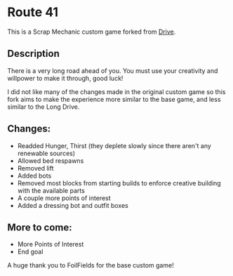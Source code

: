 # Route 41
This is a Scrap Mechanic custom game forked from [Drive](https://github.com/FoilFields/Drive).

## Description
There is a very long road ahead of you. You must use your creativity and willpower to make it through, good luck!

I did not like many of the changes made in the original custom game so this fork aims to make the experience more similar to the base game, and less similar to the Long Drive.

## Changes:
 - Readded Hunger, Thirst (they deplete slowly since there aren't any renewable sources)
 - Allowed bed respawns
 - Removed lift
 - Added bots
 - Removed most blocks from starting builds to enforce creative building with the available parts
 - A couple more points of interest
 - Added a dressing bot and outfit boxes

## More to come:
 - More Points of Interest
 - End goal


A huge thank you to FoilFields for the base custom game!